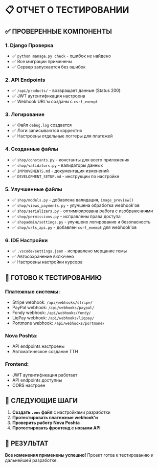 # 📋 ОТЧЕТ О ТЕСТИРОВАНИИ

## ✅ ПРОВЕРЕННЫЕ КОМПОНЕНТЫ

### 1. **Django Проверка**
- ✅ `python manage.py check` - ошибок не найдено
- ✅ Все миграции применены
- ✅ Сервер запускается без ошибок

### 2. **API Endpoints**
- ✅ `/api/products/` - возвращает данные (Status 200)
- ✅ JWT аутентификация настроена
- ✅ Webhook URL'ы созданы с `csrf_exempt`

### 3. **Логирование**
- ✅ Файл `debug.log` создается
- ✅ Логи записываются корректно
- ✅ Настроены отдельные логгеры для платежей

### 4. **Созданные файлы**
- ✅ `shop/constants.py` - константы для всего приложения
- ✅ `shop/validators.py` - валидаторы данных
- ✅ `IMPROVEMENTS.md` - документация изменений
- ✅ `DEVELOPMENT_SETUP.md` - инструкции по настройке

### 5. **Улучшенные файлы**
- ✅ `shop/models.py` - добавлена валидация, `image_preview()`
- ✅ `shop/views_payments.py` - улучшена обработка webhook'ов
- ✅ `shop/serializers.py` - оптимизирована работа с изображениями
- ✅ `shop/permissions.py` - исправлены права доступа
- ✅ `shopadmin/settings.py` - улучшено логирование и безопасность
- ✅ `shop/urls_api.py` - добавлен `csrf_exempt` для webhook'ов

### 6. **IDE Настройки**
- ✅ `.vscode/settings.json` - исправлено мерцание темы
- ✅ Автосохранение включено
- ✅ Настроены настройки курсора

## 🔧 ГОТОВО К ТЕСТИРОВАНИЮ

### **Платежные системы:**
- Stripe webhook: `/api/webhooks/stripe/`
- PayPal webhook: `/api/webhooks/paypal/`
- Fondy webhook: `/api/webhooks/fondy/`
- LiqPay webhook: `/api/webhooks/liqpay/`
- Portmone webhook: `/api/webhooks/portmone/`

### **Nova Poshta:**
- API endpoints настроены
- Автоматическое создание ТТН

### **Frontend:**
- JWT аутентификация работает
- API endpoints доступны
- CORS настроен

## 📝 СЛЕДУЮЩИЕ ШАГИ

1. **Создать `.env` файл** с настройками разработки
2. **Протестировать платежные webhook'и**
3. **Проверить работу Nova Poshta**
4. **Протестировать фронтенд с новыми API**

## 🎯 РЕЗУЛЬТАТ

**Все изменения применены успешно!** Проект готов к тестированию и дальнейшей разработке. 